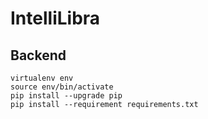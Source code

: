 # IntelliLibra

## Backend

```
virtualenv env
source env/bin/activate
pip install --upgrade pip
pip install --requirement requirements.txt
```
